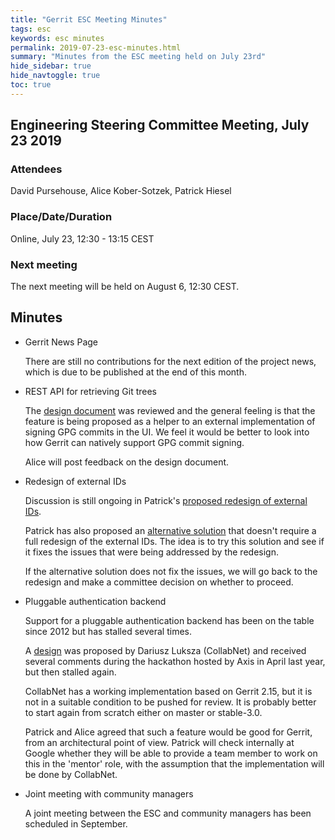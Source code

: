 ```yaml
---
title: "Gerrit ESC Meeting Minutes"
tags: esc
keywords: esc minutes
permalink: 2019-07-23-esc-minutes.html
summary: "Minutes from the ESC meeting held on July 23rd"
hide_sidebar: true
hide_navtoggle: true
toc: true
---
```


## Engineering Steering Committee Meeting, July 23 2019

### Attendees

David Pursehouse, Alice Kober-Sotzek, Patrick Hiesel

### Place/Date/Duration

Online, July 23, 12:30 - 13:15 CEST

### Next meeting

The next meeting will be held on August 6, 12:30 CEST.

## Minutes

* Gerrit News Page

  There are still no contributions for the next edition of the project
  news, which is due to be published at the end of this month.

* REST API for retrieving Git trees

  The [design document](https://gerrit-review.googlesource.com/c/homepage/+/231894) was
  reviewed and the general feeling is that the feature is being proposed as a
  helper to an external implementation of signing GPG commits in the UI. We feel
  it would be better to look into how Gerrit can natively support GPG commit
  signing.

  Alice will post feedback on the design document.

* Redesign of external IDs

  Discussion is still ongoing in Patrick's
  [proposed redesign of external IDs](https://gerrit-review.googlesource.com/c/homepage/+/228398).

  Patrick has also proposed an
  [alternative solution](https://gerrit-review.googlesource.com/c/gerrit/+/231934)
  that doesn't require a full redesign of the external IDs. The idea is to try this
  solution and see if it fixes the issues that were being addressed by the redesign.

  If the alternative solution does not fix the issues, we will go back to the redesign
  and make a committee decision on whether to proceed.

* Pluggable authentication backend

  Support for a pluggable authentication backend has been on the table since
  2012 but has stalled several times.

  A [design](https://docs.google.com/document/d/17LSVzzqoRhpPAnd_fGm3p0_nuPDUA22Kz6Mvx4x3ous/edit)
  was proposed by Dariusz Luksza (CollabNet) and received several comments
  during the hackathon hosted by Axis in April last year, but then stalled
  again.

  CollabNet has a working implementation based on Gerrit 2.15, but it is not
  in a suitable condition to be pushed for review. It is probably better to
  start again from scratch either on master or stable-3.0.

  Patrick and Alice agreed that such a feature would be good for Gerrit, from an
  architectural point of view.  Patrick will check internally at Google whether
  they will be able to provide a team member to work on this in the 'mentor' role,
  with the assumption that the implementation will be done by CollabNet.

* Joint meeting with community managers

  A joint meeting between the ESC and community managers has been scheduled
  in September.
